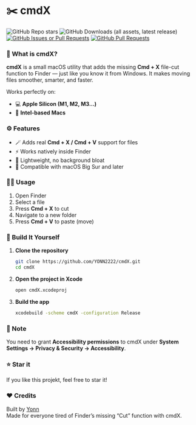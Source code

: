 # ✂️ cmdX
![GitHub Repo stars](https://img.shields.io/github/stars/YONN2222/cmdX) ![GitHub Downloads (all assets, latest release)](https://img.shields.io/github/downloads/YONN2222/cmdX/total?label=Downloads&color=%236495ED) [![GitHub Issues or Pull Requests](https://img.shields.io/github/issues/YONN2222/cmdX?logoColor=FF0000&label=Issues&color=FF0000)](https://github.com/YONN2222/cmdX/issues) [![GitHub Pull Requests](https://img.shields.io/github/issues-pr/YONN2222/cmdX?logoColor=007F00&label=Pull%20Requests&color=007F00)](https://github.com/YONN2222/cmdX/pulls)


### 🧩 What is cmdX?

**cmdX** is a small macOS utility that adds the missing **Cmd + X** file-cut function to Finder — just like you know it from Windows. It makes moving files smoother, smarter, and faster.

Works perfectly on:
- 💻 **Apple Silicon (M1, M2, M3…)**
- 🧠 **Intel-based Macs**

### ⚙️ Features

- 🪄 Adds real **Cmd + X / Cmd + V** support for files  
- ⚡ Works natively inside Finder  
- 🧱 Lightweight, no background bloat  
- 🎯 Compatible with macOS Big Sur and later  

### 🧑‍💻 Usage

1. Open Finder  
2. Select a file  
3. Press **Cmd + X** to cut  
4. Navigate to a new folder  
5. Press **Cmd + V** to paste (move)  

### 🧰 Build It Yourself

1. **Clone the repository**
   ```bash
   git clone https://github.com/YONN2222/cmdX.git
   cd cmdX
   ```

2. **Open the project in Xcode**
   ```bash
   open cmdX.xcodeproj
   ```

3. **Build the app**
   ```bash
   xcodebuild -scheme cmdX -configuration Release
   ```

### 🧠 Note

You need to grant **Accessibility permissions** to cmdX under **System Settings → Privacy & Security → Accessibility**.

### ⭐ Star it

If you like this projekt, feel free to star it!

### ❤️ Credits

Built by [Yonn](https://github.com/YONN2222)  
Made for everyone tired of Finder’s missing “Cut” function with cmdX.
